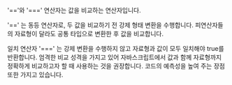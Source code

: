 '=='와 '===' 연산자는 값을 비교하는 연산자입니다.

'==' 는 동등 연산자로, 두 값을 비교하기 전 강제 형태 변환을 수행합니다. 피연산자들의 자료형이 달라도 공통 타입으로 변환한 후 값을 비교합니다.

일치 연산자 '===' 는 강제 변환을 수행하지 않고 자료형과 값이 모두 일치해야 true를 반환합니다. 엄격한 비교 성격을 가지고 있어 자바스크립트에서 값과 함께 자료형까지 정확하게 비교하고자 할 때 사용하는 것을 권장합니다. 코드의 예측성을 높여 주는 장점 또한 가지고 있습니다.